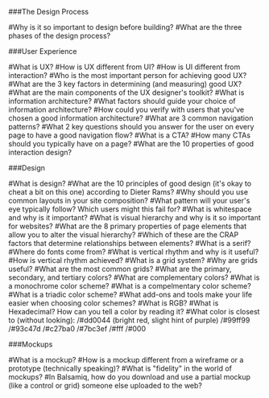 ###The Design Process

#Why is it so important to design before building?
#What are the three phases of the design process?

###User Experience

#What is UX?
#How is UX different from UI?
#How is UI different from interaction?
#Who is the most important person for achieving good UX?
#What are the 3 key factors in determining (and measuring) good UX?
#What are the main components of the UX designer's toolkit?
#What is information architecture?
#What factors should guide your choice of information architecture?
#How could you verify with users that you've chosen a good information architecture?
#What are 3 common navigation patterns?
#What 2 key questions should you answer for the user on every page to have a good navigation flow?
#What is a CTA?
#How many CTAs should you typically have on a page?
#What are the 10 properties of good interaction design?

###Design

#What is design?
#What are the 10 principles of good design (it's okay to cheat a bit on this one) according to Dieter Rams?
#Why should you use common layouts in your site composition?
#What pattern will your user's eye typically follow? Which users might this fail for?
#What is whitespace and why is it important?
#What is visual hierarchy and why is it so important for websites?
#What are the 8 primary properties of page elements that allow you to alter the visual hierarchy?
#Which of these are the CRAP factors that determine relationships between elements?
#What is a serif?
#Where do fonts come from?
#What is vertical rhythm and why is it useful?
#How is vertical rhythm achieved?
#What is a grid system?
#Why are grids useful?
#What are the most common grids?
#What are the primary, secondary, and tertiary colors?
#What are complementary colors?
#What is a monochrome color scheme?
#What is a compelmentary color scheme?
#What is a triadic color scheme?
#What add-ons and tools make your life easier when choosing color schemes?
#What is RGB?
#What is Hexadecimal? How can you tell a color by reading it?
#What color is closest to (without looking):
/#dd0044 (bright red, slight hint of purple)
/#99ff99
/#93c47d
/#c27ba0
/#7bc3ef
/#fff
/#000

###Mockups

#What is a mockup?
#How is a mockup different from a wireframe or a prototype (technically speaking)?
#What is "fidelity" in the world of mockups?
#In Balsamiq, how do you download and use a partial mockup (like a control or grid) someone else uploaded to the web?